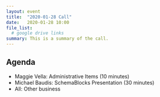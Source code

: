 ```yaml
---
layout: event
title:  "2020-01-28 Call"
date:   2020-01-28 10:00
file_list:
  # google drive links
summary: This is a summary of the call.
---
```

## Agenda
- Maggie Vella: Administrative Items (10 minutes)
- Michael Baudis: SchemaBlocks Presentation (30 minutes)
- All: Other business
